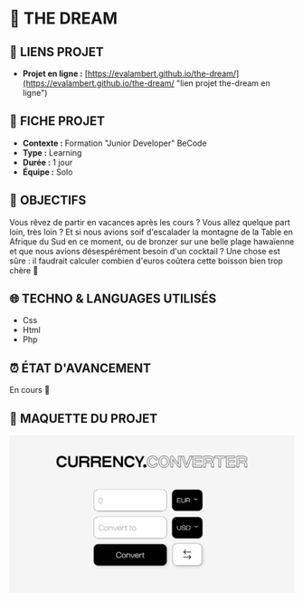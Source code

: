 # 🍹 THE DREAM

## 🔗 LIENS PROJET

- **Projet en ligne :** [https://evalambert.github.io/the-dream/](https://evalambert.github.io/the-dream/ "lien projet the-dream en ligne")

## 📌 FICHE PROJET

- **Contexte :** Formation "Junior Developer" BeCode
- **Type :** Learning
- **Durée :** 1 jour
- **Équipe :** Solo

## 🎯 OBJECTIFS

Vous rêvez de partir en vacances après les cours ? Vous allez quelque part loin, très loin ? Et si nous avions soif d'escalader la montagne de la Table en Afrique du Sud en ce moment, ou de bronzer sur une belle plage hawaïenne et que nous avions désespérément besoin d'un cocktail ? Une chose est sûre : il faudrait calculer combien d'euros coûtera cette boisson bien trop chère 💸

## 🌐 TECHNO & LANGUAGES UTILISÉS

- Css
- Html
- Php

## ⏰ ÉTAT D'AVANCEMENT

En cours 🍎

## 👀 MAQUETTE DU PROJET

![Screen shot du projet](img/1.png)
